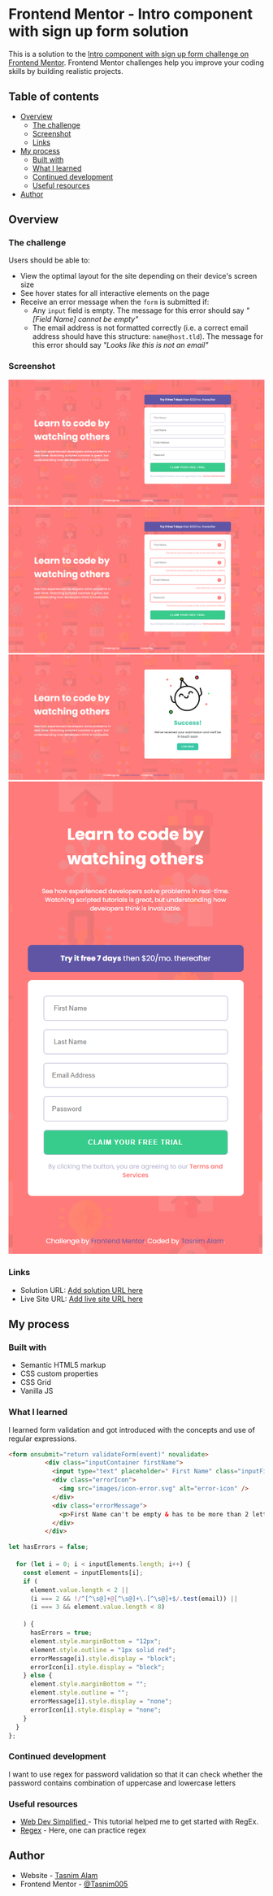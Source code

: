 # Frontend Mentor - Intro component with sign up form solution

This is a solution to the [Intro component with sign up form challenge on Frontend Mentor](https://www.frontendmentor.io/challenges/intro-component-with-signup-form-5cf91bd49edda32581d28fd1). Frontend Mentor challenges help you improve your coding skills by building realistic projects.

## Table of contents

- [Overview](#overview)
  - [The challenge](#the-challenge)
  - [Screenshot](#screenshot)
  - [Links](#links)
- [My process](#my-process)
  - [Built with](#built-with)
  - [What I learned](#what-i-learned)
  - [Continued development](#continued-development)
  - [Useful resources](#useful-resources)
- [Author](#author)

## Overview

### The challenge

Users should be able to:

- View the optimal layout for the site depending on their device's screen size
- See hover states for all interactive elements on the page
- Receive an error message when the `form` is submitted if:
  - Any `input` field is empty. The message for this error should say _"[Field Name] cannot be empty"_
  - The email address is not formatted correctly (i.e. a correct email address should have this structure: `name@host.tld`). The message for this error should say _"Looks like this is not an email"_

### Screenshot

![Desktop](images/preview.png)
![Active-state](images/activeState.png)
![Success-state](images/success.png)
![Mobile](images/preview-mobile.png)

### Links

- Solution URL: [Add solution URL here](https://your-solution-url.com)
- Live Site URL: [Add live site URL here](https://your-live-site-url.com)

## My process

### Built with

- Semantic HTML5 markup
- CSS custom properties
- CSS Grid
- Vanilla JS

### What I learned

I learned form validation and got introduced with the concepts and use of regular expressions.

```html
<form onsubmit="return validateForm(event)" novalidate>
          <div class="inputContainer firstName">
            <input type="text" placeholder=" First Name" class="inputField"/>
            <div class="errorIcon">
              <img src="images/icon-error.svg" alt="error-icon" />
            </div>
            <div class="errorMessage">
              <p>First Name can't be empty & has to be more than 2 letters</p>
            </div>
          </div>
```

```js
let hasErrors = false;

  for (let i = 0; i < inputElements.length; i++) {
    const element = inputElements[i];
    if (
      element.value.length < 2 ||
      (i === 2 && !/^[^\s@]+@[^\s@]+\.[^\s@]+$/.test(email)) ||
      (i === 3 && element.value.length < 8)
  
    ) {
      hasErrors = true;
      element.style.marginBottom = "12px";
      element.style.outline = "1px solid red";
      errorMessage[i].style.display = "block";
      errorIcon[i].style.display = "block";
    } else {
      element.style.marginBottom = "";
      element.style.outline = "";
      errorMessage[i].style.display = "none";
      errorIcon[i].style.display = "none";
    }
  }
};
```

### Continued development

I want to use regex for password validation so that it can check whether the password contains combination of uppercase and lowercase letters

### Useful resources

- [Web Dev Simplified ](https://www.youtube.com/watch?v=rhzKDrUiJVk&list=PLs0jC4DgSiPswGBozHflgzflAbqNUWKW-&index=61) - This tutorial helped me to get started with RegEx.
- [Regex](https://regexr.com/) - Here, one can practice regex

## Author
- Website - [Tasnim Alam](https://github.com/Tasnim005)
- Frontend Mentor - [@Tasnim005](https://www.frontendmentor.io/profile/Tasnim005)
